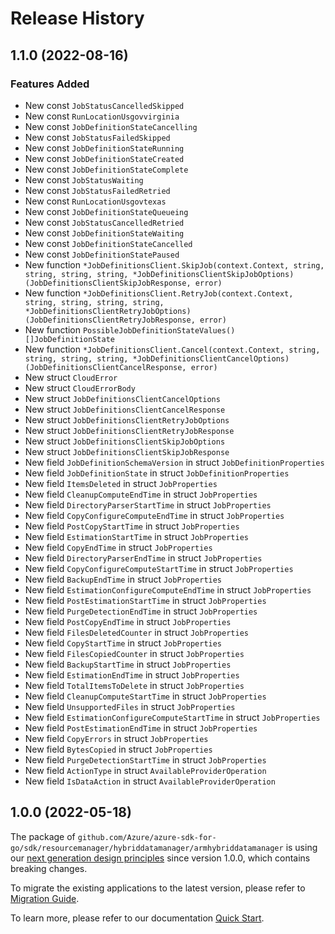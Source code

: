 # Release History

## 1.1.0 (2022-08-16)
### Features Added

- New const `JobStatusCancelledSkipped`
- New const `RunLocationUsgovvirginia`
- New const `JobDefinitionStateCancelling`
- New const `JobStatusFailedSkipped`
- New const `JobDefinitionStateRunning`
- New const `JobDefinitionStateCreated`
- New const `JobDefinitionStateComplete`
- New const `JobStatusWaiting`
- New const `JobStatusFailedRetried`
- New const `RunLocationUsgovtexas`
- New const `JobDefinitionStateQueueing`
- New const `JobStatusCancelledRetried`
- New const `JobDefinitionStateWaiting`
- New const `JobDefinitionStateCancelled`
- New const `JobDefinitionStatePaused`
- New function `*JobDefinitionsClient.SkipJob(context.Context, string, string, string, string, *JobDefinitionsClientSkipJobOptions) (JobDefinitionsClientSkipJobResponse, error)`
- New function `*JobDefinitionsClient.RetryJob(context.Context, string, string, string, string, *JobDefinitionsClientRetryJobOptions) (JobDefinitionsClientRetryJobResponse, error)`
- New function `PossibleJobDefinitionStateValues() []JobDefinitionState`
- New function `*JobDefinitionsClient.Cancel(context.Context, string, string, string, string, *JobDefinitionsClientCancelOptions) (JobDefinitionsClientCancelResponse, error)`
- New struct `CloudError`
- New struct `CloudErrorBody`
- New struct `JobDefinitionsClientCancelOptions`
- New struct `JobDefinitionsClientCancelResponse`
- New struct `JobDefinitionsClientRetryJobOptions`
- New struct `JobDefinitionsClientRetryJobResponse`
- New struct `JobDefinitionsClientSkipJobOptions`
- New struct `JobDefinitionsClientSkipJobResponse`
- New field `JobDefinitionSchemaVersion` in struct `JobDefinitionProperties`
- New field `JobDefinitionState` in struct `JobDefinitionProperties`
- New field `ItemsDeleted` in struct `JobProperties`
- New field `CleanupComputeEndTime` in struct `JobProperties`
- New field `DirectoryParserStartTime` in struct `JobProperties`
- New field `CopyConfigureComputeEndTime` in struct `JobProperties`
- New field `PostCopyStartTime` in struct `JobProperties`
- New field `EstimationStartTime` in struct `JobProperties`
- New field `CopyEndTime` in struct `JobProperties`
- New field `DirectoryParserEndTime` in struct `JobProperties`
- New field `CopyConfigureComputeStartTime` in struct `JobProperties`
- New field `BackupEndTime` in struct `JobProperties`
- New field `EstimationConfigureComputeEndTime` in struct `JobProperties`
- New field `PostEstimationStartTime` in struct `JobProperties`
- New field `PurgeDetectionEndTime` in struct `JobProperties`
- New field `PostCopyEndTime` in struct `JobProperties`
- New field `FilesDeletedCounter` in struct `JobProperties`
- New field `CopyStartTime` in struct `JobProperties`
- New field `FilesCopiedCounter` in struct `JobProperties`
- New field `BackupStartTime` in struct `JobProperties`
- New field `EstimationEndTime` in struct `JobProperties`
- New field `TotalItemsToDelete` in struct `JobProperties`
- New field `CleanupComputeStartTime` in struct `JobProperties`
- New field `UnsupportedFiles` in struct `JobProperties`
- New field `EstimationConfigureComputeStartTime` in struct `JobProperties`
- New field `PostEstimationEndTime` in struct `JobProperties`
- New field `CopyErrors` in struct `JobProperties`
- New field `BytesCopied` in struct `JobProperties`
- New field `PurgeDetectionStartTime` in struct `JobProperties`
- New field `ActionType` in struct `AvailableProviderOperation`
- New field `IsDataAction` in struct `AvailableProviderOperation`


## 1.0.0 (2022-05-18)

The package of `github.com/Azure/azure-sdk-for-go/sdk/resourcemanager/hybriddatamanager/armhybriddatamanager` is using our [next generation design principles](https://azure.github.io/azure-sdk/general_introduction.html) since version 1.0.0, which contains breaking changes.

To migrate the existing applications to the latest version, please refer to [Migration Guide](https://aka.ms/azsdk/go/mgmt/migration).

To learn more, please refer to our documentation [Quick Start](https://aka.ms/azsdk/go/mgmt).
